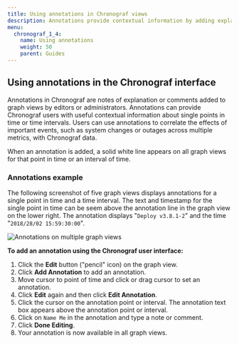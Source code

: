 ```yaml
---
title: Using annotations in Chronograf views
description: Annotations provide contextual information by adding explanatory notes or comments to Chronograf graph views and charts in the user interface and dashboards.
menu:
  chronograf_1_4:
    name: Using annotations
    weight: 50
    parent: Guides
---
```


## Using annotations in the Chronograf interface

Annotations in Chronograf are notes of explanation or comments added to graph views by editors or administrators. Annotations can provide Chronograf users with useful contextual information about single points in time or time intervals. Users can use annotations to correlate the effects of important events, such as system changes or outages across multiple metrics, with Chronograf data.

When an annotation is added, a solid white line appears on all graph views for that point in time or an interval of time.

### Annotations example

The following screenshot of five graph views displays annotations for a single point in time and a time interval.
The text and timestamp for the single point in time can be seem above the annotation line in the graph view on the lower right.
The annotation displays "`Deploy v3.8.1-2`" and the time "`2018/28/02 15:59:30:00`".

![Annotations on multiple graph views](/img/chronograf/chrono-annotations-example.png)


**To add an annotation using the Chronograf user interface:**

1. Click the **Edit** button ("pencil" icon) on the graph view.
2. Click **Add Annotation** to add an annotation.
3. Move cursor to point of time and click or drag cursor to set an annotation.
4. Click **Edit** again and then click **Edit Annotation**.
5. Click the cursor on the annotation point or interval. The annotation text box appears above the annotation point or interval.
6. Click on `Name Me` in the annotation and type a note or comment.
7. Click **Done Editing**.
8. Your annotation is now available in all graph views.
